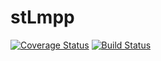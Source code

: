 # stLmpp

[![Coverage Status](https://coveralls.io/repos/github/stLmpp/st-store/badge.svg?branch=master)](https://coveralls.io/github/stLmpp/st-store?branch=master)
[![Build Status](https://travis-ci.org/stLmpp/st-store.svg?branch=master)](https://travis-ci.org/stLmpp/st-store)
